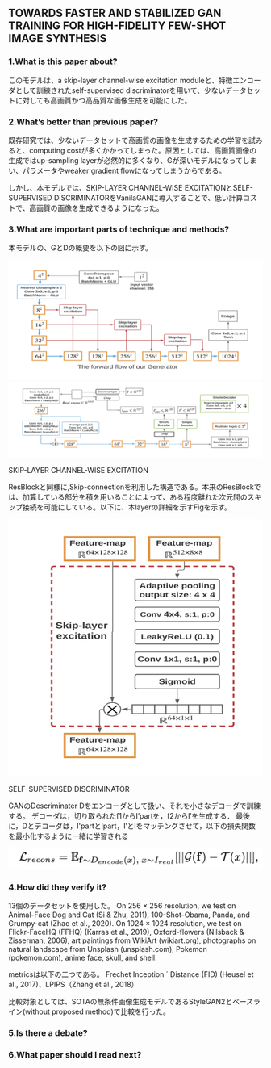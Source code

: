 ## TOWARDS FASTER AND STABILIZED GAN TRAINING FOR HIGH-FIDELITY FEW-SHOT IMAGE SYNTHESIS

### 1.What is this paper about?

このモデルは、a skip-layer channel-wise excitation moduleと、特徴エンコーダとして訓練されたself-supervised discriminatorを用いて、少ないデータセットに対しても高画質かつ高品質な画像生成を可能にした。

### 2.What’s better than previous paper?

既存研究では、少ないデータセットで高画質の画像を生成するための学習を試みると、computing costが多くかかってしまった。原因としては、高画質画像の生成ではup-sampling layerが必然的に多くなり、Gが深いモデルになってしまい、パラメータやweaker gradient flowになってしまうからである。

しかし、本モデルでは、SKIP-LAYER CHANNEL-WISE EXCITATIONとSELF-SUPERVISED DISCRIMINATORをVanilaGANに導入することで、低い計算コストで、高画質の画像を生成できるようになった。

### 3.What are important parts of technique and methods?

本モデルの、GとDの概要を以下の図に示す。

![model](detail/img/meta_gan_g.jpg)
![model](detail/img/meta_gan_d.jpg)

SKIP-LAYER CHANNEL-WISE EXCITATION

ResBlockと同様に,Skip-connectionを利用した構造である。本来のResBlockでは、加算している部分を積を用いることによって、ある程度離れた次元間のスキップ接続を可能にしている。以下に、本layerの詳細を示すFigを示す。

![fomu](detail/img/meta_gan_net.jpg)

SELF-SUPERVISED DISCRIMINATOR


GANのDescriminater Dをエンコーダとして扱い、それを小さなデコーダで訓練する。
デコーダは，切り取られたf1からI’partを，f2からI′を生成する． 最後に，Dとデコーダは，I'partとIpart，I′とIをマッチングさせて，以下の損失関数を最小化するように一緒に学習される

![fomu](detail/img/meta_gan_eq.jpg)

### 4.How did they verify it?

13個のデータセットを使用した。
On 256 × 256 resolution, we test on Animal-Face Dog and Cat (Si & Zhu, 2011), 100-Shot-Obama, Panda, and Grumpy-cat (Zhao et al., 2020). 
On 1024 × 1024 resolution, we test on Flickr-FaceHQ (FFHQ) (Karras et al., 2019), Oxford-flowers (Nilsback & Zisserman, 2006), art paintings from WikiArt (wikiart.org), photographs on natural landscape from Unsplash (unsplash.com), Pokemon (pokemon.com), anime face, skull, and shell. 

metricsは以下の二つである。
Frechet Inception ´ Distance (FID) (Heusel et al., 2017)、LPIPS（Zhang et al., 2018）

比較対象としては、SOTAの無条件画像生成モデルであるStyleGAN2とベースライン(without proposed method)で比較を行った。


### 5.Is there a debate?

### 6.What paper should I read next?




